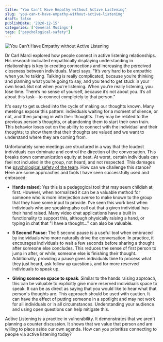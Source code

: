 ```yaml
---
title: "You Can't Have Empathy without Active Listening"
slug: 'you-can-t-have-empathy-without-active-listening'
draft: false
publishDate: '2020-12-15'
categories: ['General Musings']
tags: ["psychological-safety"]
---
```

![You Can't Have Empathy without Active Listening](images/watch-listen-reflect-bench.jpg#center)

Dr Carl Marci explored how people connect in active listening relationships. His research indicated empathically displaying understanding in relationships is key to creating connections and increasing the perceived closeness between individuals. Marci says, "It’s very hard to be empathic when you’re talking. Talking is really complicated, because you’re thinking and planning what you’re going to say, and you tend to get stuck in your own head. But not when you’re listening. When you’re really listening, you lose time. There’s no sense of yourself, because it’s not about you. It’s all about this task—to connect completely to that person." 

It's easy to get sucked into the cycle of making our thoughts known. Many meetings expose this pattern: individuals waiting for a moment of silence, or not, and then jumping in with their thoughts. They may be related to the previous person's thoughts, or abandoning them to start their own train. This behavior loses out on the ability to connect with the individual and their thoughts; to show them that their thoughts are valued and we want to understand where they are coming from.

Unfortunately some meetings are structured in a way that the loudest individuals can dominate and control the direction of the conversation. This breaks down communication equity at best. At worst, certain individuals can feel not included in the group, not heard, and not respected. This damages the [psychological safety of the team](/blog/2020/12/07/the-importance-of-creating-psychological-safety). How can we challenge this stance? Here are some approaches and tools I have seen successfully used and embraced:

* **Hands raised:** Yes this is a pedagogical tool that may seem childish at first. However, when normalized it can be a valuable method for someone who is more interjection averse to make known to the group that they have some input to provide. I've seen this work best when individuals who are speaking also call out that a given individual has their hand raised. Many video chat applications have a built in functionality to support this, although physically raising a hand, or typing in chat that "I have a thought..." can also be valuable. 

* **5 Second Pause:** The 5 second pause is a useful tool when embraced by individuals who more naturally drive the conversation. In practice, it encourages individuals to wait a few seconds before sharing a thought after someone else concludes. This reduces the sense of first person to jump in after, or while, someone else is finishing their thought. Additionally, providing a pause gives individuals time to process what they just heard, ask follow up questions, and for more reserved individuals to speak up. 

* **Giving someone space to speak:** Similar to the hands raising approach, this can be valuable to explicitly give more reserved individuals space to speak. It can be as direct as saying that you would like to hear what that person's thoughts are. This approach should be used with caution. It can have the effect of putting someone in a spotlight and may not work for all individuals or in all circumstances. Understanding your audience and using open questions can help mitigate this.

Active Listening is a practice in vulnerability. It demonstrates that we aren't planning a counter discussion. It shows that we value that person and are willing to place aside our own agenda. How can you prioritize connecting to people via active listening today?
